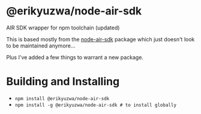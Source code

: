 # @erikyuzwa/node-air-sdk
AIR SDK wrapper for npm toolchain (updated)

This is based mostly from the [node-air-sdk](https://www.npmjs.com/package/node-air-sdk) package which just 
doesn't look to be maintained anymore...

Plus I've added a few things to warrant a new package.

# Building and Installing

- `npm install @erikyuzwa/node-air-sdk`
- `npm install -g @erikyuzwa/node-air-sdk # to install globally`

